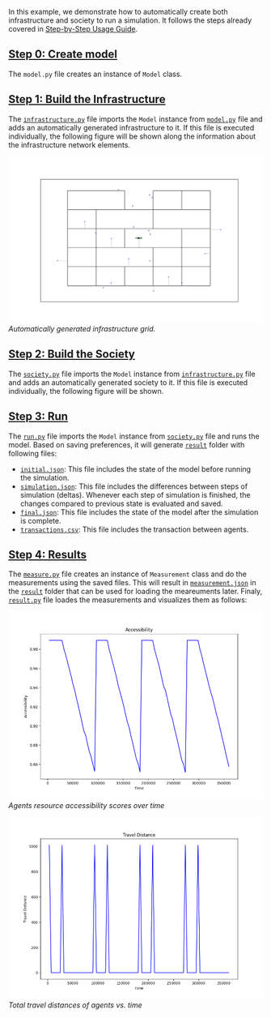 In this example, we demonstrate how to automatically create both infrastructure and society to run a simulation. It follows the steps already covered in [Step-by-Step Usage Guide](https://pied-piper.readthedocs.io/latest/step-by-step.html).

## [Step 0: Create model](https://pied-piper.readthedocs.io/latest/step-by-step.html#step-0-create-the-model)

The `model.py` file creates an instance of `Model` class.

## [Step 1: Build the Infrastructure](https://pied-piper.readthedocs.io/latest/step-by-step.html#step-1-build-the-infrastructure)

The [`infrastructure.py`]() file imports the `Model` instance from [`model.py`]() file and adds an automatically generated infrastructure to it. If this file is executed individually, the following figure will be shown along the information about the infrastructure network elements.

![Infrastructure Creation](https://github.com/cmudrc/pied-piper/blob/main/examples/automatic-creation/infrastructure.png?raw=true)  
*Automatically generated infrastructure grid.*

## [Step 2: Build the Society](https://pied-piper.readthedocs.io/latest/step-by-step.html#step-2-build-the-society)

The [`society.py`]() file imports the `Model` instance from [`infrastructure.py`]() file and adds an automatically generated society to it. If this file is executed individually, the following figure will be shown.

## [Step 3: Run](https://pied-piper.readthedocs.io/latest/step-by-step.html#step-3-run)

The [`run.py`]() file imports the `Model` instance from [`society.py`]() file and runs the model. Based on saving preferences, it will generate [`result`]() folder with following files:
- [`initial.json`](): This file includes the state of the model before running the simulation.
- [`simulation.json`](): This file includes the differences between steps of simulation (deltas). Whenever each step of simulation is finished, the changes compared to previous state is evaluated and saved.
- [`final.json`](): This file includes the state of the model after the simulation is complete.
- [`transactions.csv`](): This file includes the transaction between agents. 

## [Step 4: Results](https://pied-piper.readthedocs.io/latest/step-by-step.html#step-4-results)

The [`measure.py`]() file creates an instance of `Measurement` class and do the measurements using the saved files. This will result in [`measurement.json`]() in the [`result`]() folder that can be used for loading the meareuments later.
Finaly, [`result.py`]() file loades the measurements and visualizes them as follows:

![Accessibility](https://github.com/cmudrc/pied-piper/blob/main/examples/automatic-creation/accessibility.png?raw=true)  
*Agents resource accessibility scores over time*

![Travel Distance](https://github.com/cmudrc/pied-piper/blob/main/examples/automatic-creation/travel_distance.png?raw=true)  
*Total travel distances of agents vs. time*